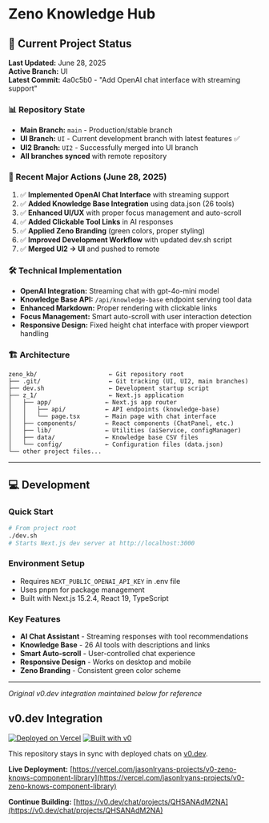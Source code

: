 # Zeno Knowledge Hub

## 🚀 Current Project Status

**Last Updated:** June 28, 2025  
**Active Branch:** UI  
**Latest Commit:** 4a0c5b0 - "Add OpenAI chat interface with streaming support"

### 📊 Repository State

- **Main Branch:** `main` - Production/stable branch
- **UI Branch:** `UI` - Current development branch with latest features ✅
- **UI2 Branch:** `UI2` - Successfully merged into UI branch
- **All branches synced** with remote repository

### 🎯 Recent Major Actions (June 28, 2025)

1. ✅ **Implemented OpenAI Chat Interface** with streaming support
2. ✅ **Added Knowledge Base Integration** using data.json (26 tools)
3. ✅ **Enhanced UI/UX** with proper focus management and auto-scroll
4. ✅ **Added Clickable Tool Links** in AI responses
5. ✅ **Applied Zeno Branding** (green colors, proper styling)
6. ✅ **Improved Development Workflow** with updated dev.sh script
7. ✅ **Merged UI2 → UI** and pushed to remote

### 🛠️ Technical Implementation

- **OpenAI Integration:** Streaming chat with gpt-4o-mini model
- **Knowledge Base API:** `/api/knowledge-base` endpoint serving tool data
- **Enhanced Markdown:** Proper rendering with clickable links
- **Focus Management:** Smart auto-scroll with user interaction detection
- **Responsive Design:** Fixed height chat interface with proper viewport handling

### 🏗️ Architecture

```
zeno_kb/                    ← Git repository root
├── .git/                   ← Git tracking (UI, UI2, main branches)
├── dev.sh                  ← Development startup script
├── z_1/                    ← Next.js application
│   ├── app/               ← Next.js app router
│   │   ├── api/           ← API endpoints (knowledge-base)
│   │   └── page.tsx       ← Main page with chat interface
│   ├── components/        ← React components (ChatPanel, etc.)
│   ├── lib/               ← Utilities (aiService, configManager)
│   ├── data/              ← Knowledge base CSV files
│   └── config/            ← Configuration files (data.json)
└── other project files...
```

---

## 💻 Development

### Quick Start

```bash
# From project root
./dev.sh
# Starts Next.js dev server at http://localhost:3000
```

### Environment Setup

- Requires `NEXT_PUBLIC_OPENAI_API_KEY` in .env file
- Uses pnpm for package management
- Built with Next.js 15.2.4, React 19, TypeScript

### Key Features

- **AI Chat Assistant** - Streaming responses with tool recommendations
- **Knowledge Base** - 26 AI tools with descriptions and links
- **Smart Auto-scroll** - User-controlled chat experience
- **Responsive Design** - Works on desktop and mobile
- **Zeno Branding** - Consistent green color scheme

---

_Original v0.dev integration maintained below for reference_

## v0.dev Integration

[![Deployed on Vercel](https://img.shields.io/badge/Deployed%20on-Vercel-black?style=for-the-badge&logo=vercel)](https://vercel.com/jasonlryans-projects/v0-zeno-knows-component-library)
[![Built with v0](https://img.shields.io/badge/Built%20with-v0.dev-black?style=for-the-badge)](https://v0.dev/chat/projects/QHSANAdM2NA)

This repository stays in sync with deployed chats on [v0.dev](https://v0.dev).

**Live Deployment:** [https://vercel.com/jasonlryans-projects/v0-zeno-knows-component-library](https://vercel.com/jasonlryans-projects/v0-zeno-knows-component-library)

**Continue Building:** [https://v0.dev/chat/projects/QHSANAdM2NA](https://v0.dev/chat/projects/QHSANAdM2NA)
